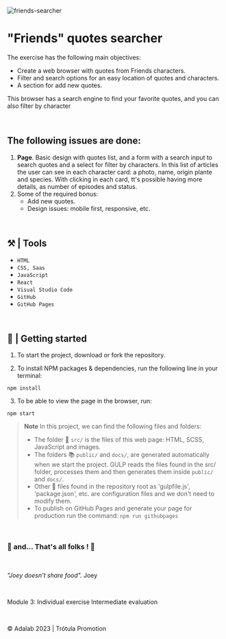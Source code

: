![friends-searcher](https://github.com/silviaparadag/module-3-intermediate-evaluation/assets/130361802/4a41f948-5206-4d87-8d80-36b80a355e7f)


# "Friends" quotes searcher
The exercise has the following main objectives:
- Create a web browser with quotes from Friends characters.
- Filter and search options for an easy location of quotes and characters.
- A section for add new quotes.

This browser has a search engine to find your favorite quotes, and you can also filter by character

&nbsp;

## The following issues are done:

1. **Page**. Basic design with quotes list, and a form with a search input to search quotes and a select for filter by characters. In this list of articles the user can see in each character card: a photo, name, origin plante and species. With clicking in each card, tt's possible having more details, as number of episodes and status. 
2. Some of the required bonus:
    - Add new quotes.
    - Design issues: mobile first, responsive, etc.
  

&nbsp;


## ⚒️ | Tools 
- `HTML`
- `CSS, Saas`
- `JavaScript`
- `React`
- `Visual Studio Code`
- `GitHub`
- `GitHub Pages`

&nbsp;

## 🎲 | Getting started

1. To start the project, download or fork the repository.

2. To install NPM packages & dependencies, run the following line in your terminal:
~~~
npm install
~~~

3. To be able to view the page in the browser, run:
~~~
npm start
~~~

> **Note** In this project, we can find the following files and folders:
>- The folder 📂 `src/` is the files of this web page: HTML, SCSS, JavaScript and images.
>- The folders 📚 `public/` and `docs/`, are generated automatically when we start the project. GULP reads the files found in the src/ folder, processes them and then generates them inside `public/` and `docs/`.
>- Other 📝 files found in the repository root as 'gulpfile.js', 'package.json', etc. are configuration files and we don't need to modify them.
>-  To publish on GitHub Pages and generate your page for production run the command: `npm run githubpages`

&nbsp;

   ### 💫 and... That's all folks ! 💫


&nbsp;

*"Joey doesn’t share food".* 
Joey


&nbsp;


Module 3: Individual exercise Intermediate evaluation

&nbsp;

© Adalab 2023 | Trótula Promotion



